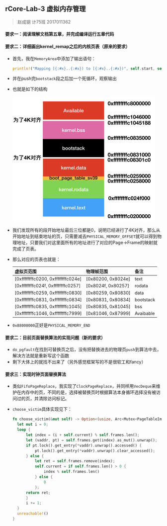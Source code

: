 ## rCore-Lab-3 虚拟内存管理

> 赵成钢 计75班 2017011362

#### 要求一：阅读理解文档第五章，并完成编译运行五章代码
#### 要求二：详细画出kernel_remap之后的内核页表（原来的要求）

- 首先，我在`MemoryArea`中添加了输出语句：

  ```Rust
  println!("Mapping [{:#x}..{:#x}) to [{:#x}..{:#x})", self.start, self.end, self.start - PHYSICAL_MEMORY_OFFSET, self.end - PHYSICAL_MEMORY_OFFSET);
  ```

- 并在push完`bootstack`段之后加一个死循环，观察输出

- 也就是如下的结构

  <img src="./pics/layout.png" style="zoom:50%;" />

- 我们发现所有的段开始地址最后三位都是0，说明已经进行了4K对齐，那么从开始地址到结束地址的页，只需要减去`PHYSICAL_MEMORY_OFFSET`就可以得到物理地址，只要我们对这里面所有的地址进行了对应的Page→Frame的映射就完成了页表。

- 那么对应的页表也就是：

  | 虚拟页范围                         | 物理帧范围         | 备注      |
  | ---------------------------------- | ------------------ | --------- |
  | [0xffffffffc0200, 0xffffffffc024e] | [0x80200, 0x8024e] | text      |
  | [0xffffffffc024f, 0xffffffffc0257] | [0x8024f, 0x80257] | rodata    |
  | [0xffffffffc0259, 0xffffffffc0830] | [0x80259, 0x80830] | data      |
  | [0xffffffffc0831, 0xffffffffc0834] | [0x80831, 0x80834] | bootstack |
  | [0xffffffffc0835, 0xffffffffc1045] | [0x80835, 0x81045] | bss       |
  | [0xffffffffc1046, 0xffffffffc7999] | [0x81046, 0x87999] | Avaibable |

- `0x88000000`正好是`PHYSICAL_MEMORY_END`

#### 要求二：目前页面替换算法的实现问题（新的要求）

- `do_pgfault`在找到可替换页之后，没有把替换进去的物理页`push`到算法中去，解决方法就是重新写这个函数
- 剩下大体上的就找不出来了（另外感觉框架写的不是很软工和fancy）

#### 要求三：实现时钟页面替换算法

- 类似`FifoPageReplace`，我实现了`ClockPageReplace`，并同样用`VecDeque`来维护在内存中的页，不同的是，选择被替换页时根据算法本身循环选择没有被访问过的页，并清除访问标记。

- `choose_victim`具体实现见下：

  ```rust
  fn choose_victim(&mut self) -> Option<(usize, Arc<Mutex<PageTableImpl>>)> {
  	let mut i = 0;
  	loop {
  		let index = (i + self.current) % self.frames.len();
  		let (vaddr, pt) = self.frames.get(index).as_mut().unwrap();
  		if pt.lock().get_entry(*vaddr).unwrap().accessed() {
  			pt.lock().get_entry(*vaddr).unwrap().clear_accessed();
  		} else {
  			let ret = self.frames.remove(index);
  			self.current = if self.frames.len() > 0 {
  				index % self.frames.len()
  			} else {
  				0
  			};
  		return ret;
  		}
  		i += 1;
  	}
  	unreachable!()
  }
  ```
